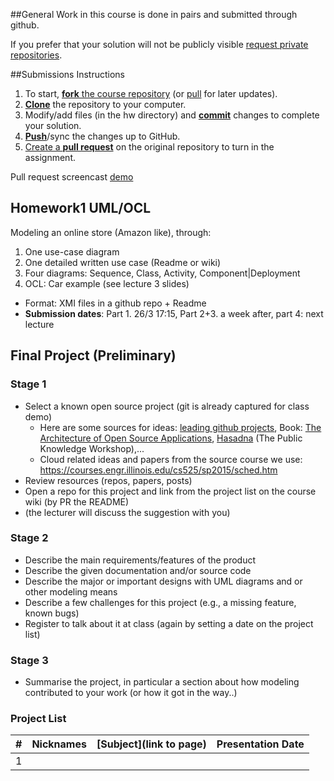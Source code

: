 ##General
Work in this course is done in pairs and submitted through github.

If you prefer that your solution will not be publicly visible [request private repositories][private-repos].


##Submissions Instructions
1. To start, [**fork** the course repository][forking] (or [pull][ref-pull] for later updates).
1. [**Clone**][ref-clone] the repository to your computer.
1. Modify/add files (in the hw directory) and [**commit**][ref-commit] changes to complete your solution.
1. [**Push**][ref-push]/sync the changes up to GitHub.
1. [Create a **pull request**][pull-request] on the original repository to turn in the assignment.

Pull request screencast [demo](http://screencast-o-matic.com/watch/coe3IEeMDa)

## Homework1 UML/OCL
Modeling an online store (Amazon like), through:

1. One use-case diagram
1. One detailed written use case (Readme or wiki)
1. Four diagrams: Sequence, Class, Activity, Component|Deployment
1. OCL: Car example (see lecture 3 slides)

- Format: XMI files in a github repo + Readme
- **Submission dates**: Part 1. 26/3 17:15, Part 2+3. a week after, part 4: next lecture 

## Final Project (Preliminary)
### Stage 1
- Select a known open source project (git is already captured for class demo)
  - Here are some sources for ideas: [leading github projects](https://github.com/showcases), Book: [The Architecture of Open Source Applications](http://www.aosabook.org/en/index.html), [Hasadna](http://www.hasadna.org.il/projects/) (The Public Knowledge Workshop),...
  - Cloud related ideas and papers from the source course we use: https://courses.engr.illinois.edu/cs525/sp2015/sched.htm 
- Review resources (repos, papers, posts)
- Open a repo for this project and link from the project list on the course wiki (by PR the README)
- (the lecturer will discuss the suggestion with you)

### Stage 2
- Describe the main requirements/features of the product
- Describe the given documentation and/or source code
- Describe the major or important designs with UML diagrams and or other modeling means
- Describe a few challenges for this project (e.g., a missing feature, known bugs)
- Register to talk about it at class (again by setting a date on the project list)

### Stage 3
- Summarise the project, in particular a section about how modeling contributed to your work (or how it got in the way..)

### Project List

| # | Nicknames | [Subject](link to page) | Presentation Date |
|---|-----------|-------------------------|-------------------|
| 1 |  |  |  |

<!-- Links -->
[private-repos]: /guide/private_repos
[help-add-to-team]: https://help.github.com/articles/adding-organization-members-to-a-team
[forking]: https://guides.github.com/activities/forking/
[ref-clone]: http://gitref.org/creating/#clone
[ref-commit]: http://gitref.org/basic/#commit
[ref-push]: http://gitref.org/remotes/#push
[ref-pull]: http://gitref.org/remotes/#pull
[pull-request]: https://help.github.com/articles/creating-a-pull-request
